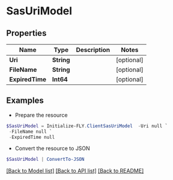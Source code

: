 # SasUriModel
## Properties

Name | Type | Description | Notes
------------ | ------------- | ------------- | -------------
**Uri** | **String** |  | [optional] 
**FileName** | **String** |  | [optional] 
**ExpiredTime** | **Int64** |  | [optional] 

## Examples

- Prepare the resource
```powershell
$SasUriModel = Initialize-FLY.ClientSasUriModel  -Uri null `
 -FileName null `
 -ExpiredTime null
```

- Convert the resource to JSON
```powershell
$SasUriModel | ConvertTo-JSON
```

[[Back to Model list]](../README.md#documentation-for-models) [[Back to API list]](../README.md#documentation-for-api-endpoints) [[Back to README]](../README.md)

